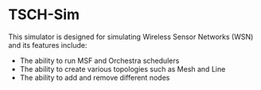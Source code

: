 # TSCH-Sim
This simulator is designed for simulating Wireless Sensor Networks (WSN) and its features include:

* The ability to run MSF and Orchestra schedulers
* The ability to create various topologies such as Mesh and Line
* The ability to add and remove different nodes


